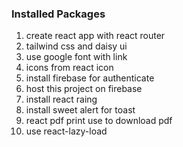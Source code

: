 ### Installed Packages
1. create react app with react router
2. tailwind css and daisy ui
2. use google font with link
3. icons from react icon
4. install firebase for authenticate
5. host this project on firebase
6. install react raing
7. install sweet alert for toast
8. react pdf print use to download pdf
9. use react-lazy-load